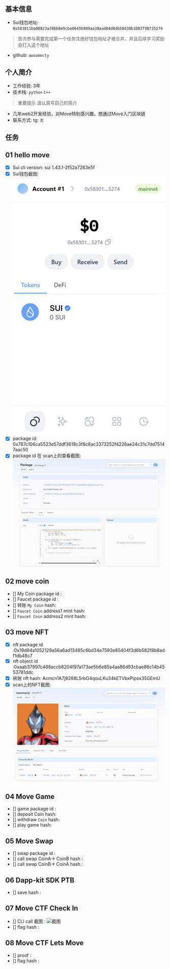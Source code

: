 ## 基本信息
- Sui钱包地址: `0x583011ba08823a39bb8e9cbe0645b089aa38aad84d8db58d30b1083f98735274`
> 首次参与需要完成第一个任务注册好钱包地址才被合并，并且后续学习奖励会打入这个地址
- github: `awsomecty`

## 个人简介
- 工作经验: 3年
- 技术栈: `python` `C++`
> 重要提示 请认真写自己的简介
- 几年web2开发经验，对Move特别感兴趣，想通过Move入门区块链
- 联系方式: tg: `无` 

## 任务

##   01 hello move  
- [x] Sui cli version: sui 1.43.1-2f52a7283e5f
- [x] Sui钱包截图: ![Sui钱包截图](./images/qianbao.png)
- [x] package id: 0x787c106ca5523e57ddf3618c3f8c8ac3373252f4228ae24c31c7dd75147aac50
- [x] package id 在 scan上的查看截图:![Scan截图](./images/znhy.png)

##   02 move coin
- [] My Coin package id : 
- [] Faucet package id : 
- [] 转账 `My Coin` hash:
- [] `Faucet Coin` address1 mint hash:
- [] `Faucet Coin` address2 mint hash:

##   03 move NFT
- [x] nft package id :0x19d84a1052129a56a6ad13485c6bd34e7593e85404f3d6b582f8b8adf1db48c7
- [x] nft object id :0xaab37897c488accb8204f97a173ae5b6e85a4aa86d93cbae86c14b4553781ddc
- [x] 转账 nft  hash: Acmcn1A7j9268L5rbG4qouLKu34kETVbxPipox35GEmU
- [x] scan上的NFT截图:![Scan截图](./images/NFT.png)

##   04 Move Game
- [] game package id :
- [] deposit Coin hash:
- [] withdraw `Coin` hash:
- [] play game hash:

##   05 Move Swap
- [] swap package id :
- [] call swap CoinA-> CoinB  hash :
- [] call swap CoinB-> CoinA  hash :

##   06 Dapp-kit SDK PTB
- [] save hash :

##   07 Move CTF Check In
- [] CLI call 截图 : ![截图](./images/你的图片地址)
- [] flag hash :

##   08 Move CTF Lets Move
- [] proof : 
- [] flag hash :


